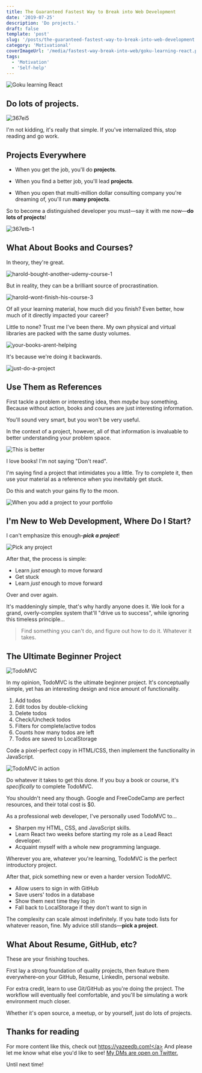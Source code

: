 ```yaml
---
title: The Guaranteed Fastest Way to Break into Web Development
date: '2019-07-25'
description: 'Do projects.'
draft: false
template: 'post'
slug: '/posts/the-guaranteed-fastest-way-to-break-into-web-development'
category: 'Motivational'
coverImageUrl: '/media/fastest-way-break-into-web/goku-learning-react.png'
tags:
  - 'Motivation'
  - 'Self-help'
---
```


![Goku learning React](/media/fastest-way-break-into-web/goku-learning-react.png)

## Do lots of projects.

![367ei5](/media/fastest-way-break-into-web/yodas-advice.jpg)

I'm not kidding, it's really that simple.
If you've internalized this, stop reading and go work.

## Projects Everywhere

- When you get the job, you'll do **projects**.

- When you find a better job, you'll lead **projects**.

- When you open that multi-million dollar consulting company you're dreaming of, you'll run **many projects**.

So to become a distinguished developer you must—say it with me now—**do lots of projects**!

![367etb-1](/media/fastest-way-break-into-web/projects-everywhere.jpg)

## What About Books and Courses?

In theory, they're great.

![harold-bought-another-udemy-course-1](/media/fastest-way-break-into-web/harold-buys-course-1.png)

But in reality, they can be a brilliant source of procrastination.

![harold-wont-finish-his-course-3](/media/fastest-way-break-into-web/harold-buys-course-2.png)

Of all your learning material, how much did you finish? Even better, how much of it directly impacted your career?

Little to none? Trust me I've been there. My own physical and virtual libraries are packed with the same dusty volumes.

![your-books-arent-helping](/media/fastest-way-break-into-web/your-books-arent-helping.jpeg)

It's because we're doing it backwards.

![just-do-a-project](/media/fastest-way-break-into-web/just-do-a-project.jpeg)

## Use Them as References

First tackle a problem or interesting idea, then _maybe_ buy something. Because without action, books and courses are just interesting information.

You'll sound very smart, but you won't be very useful.

In the context of a project, however, all of that information is invaluable to better understanding your problem space.

![This is better](/media/fastest-way-break-into-web/this-is-better.jpeg)

I love books! I'm not saying "Don't read".

I'm saying find a project that intimidates you a little. Try to complete it, then use your material as a reference when you inevitably get stuck.

Do this and watch your gains fly to the moon.

![When you add a project to your portfolio](/media/fastest-way-break-into-web/when-you-add-a-project-to-your-portfolio.jpeg)

## I'm New to Web Development, Where Do I Start?

I can't emphasize this enough–**_pick a project_**!

![Pick any project](/media/fastest-way-break-into-web/pick-any-project.jpeg)

After that, the process is simple:

- Learn _just_ enough to move forward
- Get stuck
- Learn _just_ enough to move forward

Over and over again.

It's maddeningly simple, that's why hardly anyone does it. We look for a grand, overly-complex system that'll "drive us to success", while ignoring this timeless principle...

> Find something you can't do, and figure out how to do it. Whatever it takes.

## The Ultimate Beginner Project

![TodoMVC](/media/fastest-way-break-into-web/todo-mvc-1.png)

In my opinion, TodoMVC is the ultimate beginner project. It's conceptually simple, yet has an interesting design and nice amount of functionality.

1. Add todos
2. Edit todos by double-clicking
3. Delete todos
4. Check/Uncheck todos
5. Filters for complete/active todos
6. Counts how many todos are left
7. Todos are saved to LocalStorage

Code a pixel-perfect copy in HTML/CSS, then implement the functionality in JavaScript.

![TodoMVC in action](/media/fastest-way-break-into-web/todo-mvc-in-action.gif)

Do whatever it takes to get this done. If you buy a book or course, it's _specifically_ to complete TodoMVC.

You shouldn't need any though. Google and FreeCodeCamp are perfect resources, and their total cost is \$0.

As a professional web developer, I've personally used TodoMVC to...

- Sharpen my HTML, CSS, and JavaScript skills.
- Learn React two weeks before starting my role as a Lead React developer.
- Acquaint myself with a whole new programming language.

Wherever you are, whatever you're learning, TodoMVC is the perfect introductory project.

After that, pick something new or even a harder version TodoMVC.

- Allow users to sign in with GitHub
- Save users' todos in a database
- Show them next time they log in
- Fall back to LocalStorage if they don't want to sign in

The complexity can scale almost indefinitely. If you hate todo lists for whatever reason, fine. My advice still stands—**pick a project**.

## What About Resume, GitHub, etc?

These are your finishing touches.

First lay a strong foundation of quality projects, then feature them everywhere–on your GitHub, Resume, LinkedIn, personal website.

For extra credit, learn to use Git/GitHub as you're doing the project. The workflow will eventually feel comfortable, and you'll be simulating a work environment much closer.

Whether it's open source, a meetup, or by yourself, just do lots of projects.

## Thanks for reading

For more content like this, check out <a href="https://yazeedb.com">https://yazeedb.com!</a> And please let me know what else you'd like to see! [My DMs are open on Twitter.](https://twitter.com/yazeedBee)

Until next time!
